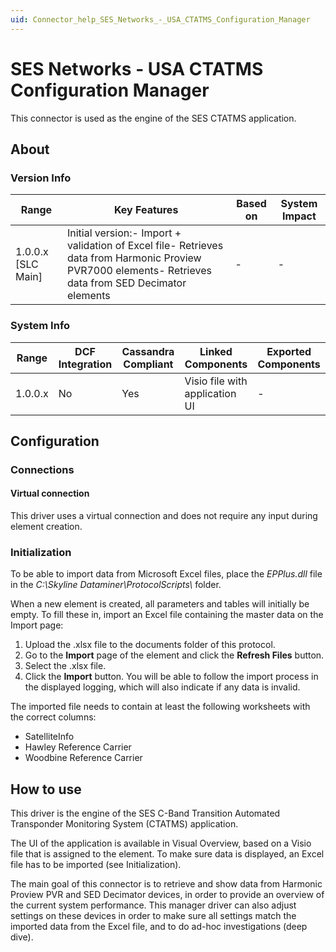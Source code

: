 ```yaml
---
uid: Connector_help_SES_Networks_-_USA_CTATMS_Configuration_Manager
---
```


# SES Networks - USA CTATMS Configuration Manager

This connector is used as the engine of the SES CTATMS application.

## About

### Version Info

| **Range**            | **Key Features**                                                                                                                                       | **Based on** | **System Impact** |
|----------------------|--------------------------------------------------------------------------------------------------------------------------------------------------------|--------------|-------------------|
| 1.0.0.x \[SLC Main\] | Initial version:- Import + validation of Excel file- Retrieves data from Harmonic Proview PVR7000 elements- Retrieves data from SED Decimator elements | \-           | \-                |

### System Info

| **Range** | **DCF Integration** | **Cassandra Compliant** | **Linked Components**          | **Exported Components** |
|-----------|---------------------|-------------------------|--------------------------------|-------------------------|
| 1.0.0.x   | No                  | Yes                     | Visio file with application UI | \-                      |

## Configuration

### Connections

#### Virtual connection

This driver uses a virtual connection and does not require any input during element creation.

### Initialization

To be able to import data from Microsoft Excel files, place the *EPPlus.dll* file in the *C:\Skyline Dataminer\ProtocolScripts\\* folder.

When a new element is created, all parameters and tables will initially be empty. To fill these in, import an Excel file containing the master data on the Import page:

1.  Upload the .xlsx file to the documents folder of this protocol.
2.  Go to the **Import** page of the element and click the **Refresh Files** button.
3.  Select the .xlsx file.
4.  Click the **Import** button. You will be able to follow the import process in the displayed logging, which will also indicate if any data is invalid.

The imported file needs to contain at least the following worksheets with the correct columns:

- SatelliteInfo
- Hawley Reference Carrier
- Woodbine Reference Carrier

## How to use

This driver is the engine of the SES C-Band Transition Automated Transponder Monitoring System (CTATMS) application.

The UI of the application is available in Visual Overview, based on a Visio file that is assigned to the element. To make sure data is displayed, an Excel file has to be imported (see Initialization).

The main goal of this connector is to retrieve and show data from Harmonic Proview PVR and SED Decimator devices, in order to provide an overview of the current system performance. This manager driver can also adjust settings on these devices in order to make sure all settings match the imported data from the Excel file, and to do ad-hoc investigations (deep dive).

